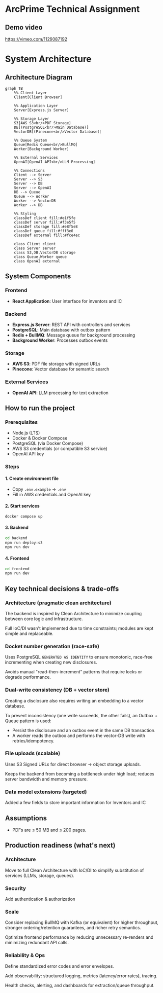 # ArcPrime Technical Assignment


## Demo video
https://vimeo.com/1129087192

# System Architecture

## Architecture Diagram

```mermaid
graph TB
    %% Client Layer
    Client[Client Browser]
    
    %% Application Layer
    Server[Express.js Server]
    
    %% Storage Layer
    S3[AWS S3<br/>PDF Storage]
    DB[(PostgreSQL<br/>Main Database)]
    VectorDB[(Pinecone<br/>Vector Database)]
    
    %% Queue System
    Queue[Redis Queue<br/>BullMQ]
    Worker[Background Worker]
    
    %% External Services
    OpenAI[OpenAI API<br/>LLM Processing]
    
    %% Connections
    Client --> Server
    Server --> S3
    Server --> DB
    Server --> OpenAI
    DB --> Queue
    Queue --> Worker
    Worker --> VectorDB
    Worker --> DB
    
    %% Styling
    classDef client fill:#e1f5fe
    classDef server fill:#f3e5f5
    classDef storage fill:#e8f5e8
    classDef queue fill:#fff3e0
    classDef external fill:#fce4ec
    
    class Client client
    class Server server
    class S3,DB,VectorDB storage
    class Queue,Worker queue
    class OpenAI external
```

## System Components

### Frontend
- **React Application**: User interface for inventors and IC

### Backend
- **Express.js Server**: REST API with controllers and services
- **PostgreSQL**: Main database with outbox pattern
- **Redis + BullMQ**: Message queue for background processing
- **Background Worker**: Processes outbox events

### Storage
- **AWS S3**: PDF file storage with signed URLs
- **Pinecone**: Vector database for semantic search

### External Services
- **OpenAI API**: LLM processing for text extraction

## How to run the project

### Prerequisites

- Node.js (LTS)
- Docker & Docker Compose
- PostgreSQL (via Docker Compose)
- AWS S3 credentials (or compatible S3 service)
- OpenAI API key

### Steps

#### 1. Create environment file

- Copy `.env.example` → `.env`
- Fill in AWS credentials and OpenAI key

#### 2. Start services

```bash
docker compose up
```

#### 3. Backend

```bash
cd backend
npm run deploy:s3
npm run dev
```

#### 4. Frontend

```bash
cd frontend
npm run dev
```

## Key technical decisions & trade-offs

### Architecture (pragmatic clean architecture)

The backend is inspired by Clean Architecture to minimize coupling between core logic and infrastructure.

Full IoC/DI wasn't implemented due to time constraints; modules are kept simple and replaceable.

### Docket number generation (race-safe)

Uses PostgreSQL `GENERATED AS IDENTITY` to ensure monotonic, race-free incrementing when creating new disclosures.

Avoids manual "read-then-increment" patterns that require locks or degrade performance.

### Dual-write consistency (DB + vector store)

Creating a disclosure also requires writing an embedding to a vector database.

To prevent inconsistency (one write succeeds, the other fails), an Outbox + Queue pattern is used:

- Persist the disclosure and an outbox event in the same DB transaction.
- A worker reads the outbox and performs the vector-DB write with retries/idempotency.

### File uploads (scalable)

Uses S3 Signed URLs for direct browser → object storage uploads.

Keeps the backend from becoming a bottleneck under high load; reduces server bandwidth and memory pressure.

### Data model extensions (targeted)

Added a few fields to store important information for Inventors and IC


## Assumptions

- PDFs are ≤ 50 MB and ≤ 200 pages.

## Production readiness (what's next)

### Architecture

Move to full Clean Architecture with IoC/DI to simplify substitution of services (LLMs, storage, queues).

### Security

Add authentication & authorization

### Scale

Consider replacing BullMQ with Kafka (or equivalent) for higher throughput, stronger ordering/retention guarantees, and richer retry semantics.

Optimize frontend performance by reducing unnecessary re-renders and minimizing redundant API calls.

### Reliability & Ops

Define standardized error codes and error envelopes.

Add observability: structured logging, metrics (latency/error rates), tracing.

Health checks, alerting, and dashboards for extraction/queue throughput.


